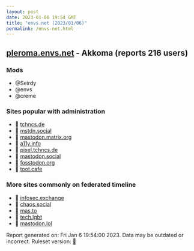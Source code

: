 ```yaml
---
layout: post
date: 2023-01-06 19:54 GMT
title: "envs.net (2023/01/06)"
permalink: /envs-net.html
---
```



## [pleroma.envs.net](https://pleroma.envs.net) - Akkoma (reports 216 users)

### Mods
 * @Seirdy
 * @envs
 * @creme

### Sites popular with administration

* 🐘 [tchncs.de](/tchncs-de.html)
* 🐘 [mstdn.social](/mstdn-social.html)
* 🐘 [mastodon.matrix.org](/mastodon-matrix-org.html)
* 🐘 [a11y.info](/a11y-info.html)
* 🐘 [pixel.tchncs.de](/pixel-tchncs-de.html)
* 🐘 [mastodon.social](/mastodon-social.html)
* 🐘 [fosstodon.org](/fosstodon-org.html)
* 🐘 [toot.cafe](/toot-cafe.html)

### More sites commonly on federated timeline

* 🐘 [infosec.exchange](/infosec-exchange.html)
* 🐘 [chaos.social](/chaos-social.html)
* 🐘 [mas.to](/mas-to.html)
* 🐘 [tech.lgbt](/tech-lgbt.html)
* 🐘 [mastodon.lol](/mastodon-lol.html)

Report generated on: Fri Jan  6 19:54:00 2023. Data may be outdated or incorrect.
Ruleset version: [🏀](/version-basketball)
